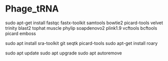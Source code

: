 # Phage_tRNA


sudo apt-get install fastqc fastx-toolkit samtools bowtie2 picard-tools velvet trinity blast2 tophat muscle phylip soapdenovo2 plink1.9 vcftools bcftools picard emboss

sudo apt install sra-toolkit git seqtk picard-tools
sudo apt-get install roary


sudo apt update
sudo apt upgrade
sudo apt autoremove


